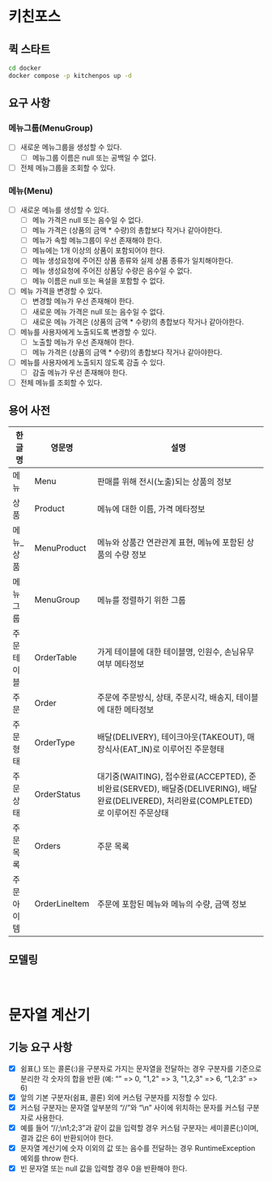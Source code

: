 # 키친포스

## 퀵 스타트

```sh
cd docker
docker compose -p kitchenpos up -d
```

## 요구 사항

### 메뉴그룹(MenuGroup)
- [ ] 새로운 메뉴그룹을 생성할 수 있다.
  - [ ] 메뉴그룹 이름은 null 또는 공백일 수 없다.
- [ ] 전체 메뉴그룹을 조회할 수 있다.

### 메뉴(Menu)
- [ ] 새로운 메뉴를 생성할 수 있다.
  - [ ] 메뉴 가격은 null 또는 음수일 수 없다.
  - [ ] 메뉴 가격은 (상품의 금액 * 수량)의 총합보다 작거나 같아야한다.
  - [ ] 메뉴가 속할 메뉴그룹이 우선 존재해야 한다.
  - [ ] 메뉴에는 1개 이상의 상품이 포함되어야 한다.
  - [ ] 메뉴 생성요청에 주어진 상품 종류와 실제 상품 종류가 일치해야한다.
  - [ ] 메뉴 생성요청에 주어진 상품당 수량은 음수일 수 없다.
  - [ ] 메뉴 이름은 null 또는 욕설을 포함할 수 없다.
- [ ] 메뉴 가격을 변경할 수 있다.
  - [ ] 변경할 메뉴가 우선 존재해야 한다.
  - [ ] 새로운 메뉴 가격은 null 또는 음수일 수 없다.
  - [ ] 새로운 메뉴 가격은 (상품의 금액 * 수량)의 총합보다 작거나 같아야한다.
- [ ] 메뉴를 사용자에게 노출되도록 변경할 수 있다.
  - [ ] 노출할 메뉴가 우선 존재해야 한다.
  - [ ] 메뉴 가격은 (상품의 금액 * 수량)의 총합보다 작거나 같아야한다.
- [ ] 메뉴를 사용자에게 노출되지 않도록 감출 수 있다.
  - [ ] 감출 메뉴가 우선 존재해야 한다.
- [ ] 전체 메뉴를 조회할 수 있다.

## 용어 사전

| 한글명   | 영문명           | 설명                                                                                                       |
|-------|---------------|----------------------------------------------------------------------------------------------------------|
| 메뉴    | Menu          | 판매를 위해 전시(노출)되는 상품의 정보                                                                                   |
| 상품    | Product       | 메뉴에 대한 이름, 가격 메타정보                                                                                       |
| 메뉴_상품 | MenuProduct   | 메뉴와 상품간 연관관계 표현, 메뉴에 포함된 상품의 수량 정보                                                                       |
| 메뉴그룹  | MenuGroup     | 메뉴를 정렬하기 위한 그룹                                                                                           |
| 주문테이블 | OrderTable    | 가게 테이블에 대한 테이블명, 인원수, 손님유무 여부 메타정보                                                                       |
| 주문    | Order         | 주문에 주문방식, 상태, 주문시각, 배송지, 테이블에 대한 메타정보                                                                    |
| 주문형태  | OrderType     | 배달(DELIVERY), 테이크아웃(TAKEOUT), 매장식사(EAT_IN)로 이루어진 주문형태                                                    |
| 주문상태  | OrderStatus   | 대기중(WAITING), 접수완료(ACCEPTED), 준비완료(SERVED), 배달중(DELIVERING), 배달완료(DELIVERED), 처리완료(COMPLETED)로 이루어진 주문상태 |
| 주문목록  | Orders        | 주문 목록                                                                                                    |
| 주문아이템 | OrderLineItem | 주문에 포함된 메뉴와 메뉴의 수량, 금액 정보                                                                                |


## 모델링


<br>

# 문자열 계산기
## 기능 요구 사항
- [x] 쉼표(,) 또는 콜론(:)을 구분자로 가지는 문자열을 전달하는 경우 구분자를 기준으로 분리한 각 숫자의 합을 반환 (예: “” => 0, "1,2" => 3, "1,2,3" => 6, “1,2:3” => 6)
- [x] 앞의 기본 구분자(쉼표, 콜론) 외에 커스텀 구분자를 지정할 수 있다.
- [x] 커스텀 구분자는 문자열 앞부분의 “//”와 “\n” 사이에 위치하는 문자를 커스텀 구분자로 사용한다.
- [x] 예를 들어 “//;\n1;2;3”과 같이 값을 입력할 경우 커스텀 구분자는 세미콜론(;)이며, 결과 값은 6이 반환되어야 한다.
- [x] 문자열 계산기에 숫자 이외의 값 또는 음수를 전달하는 경우 RuntimeException 예외를 throw 한다.
- [x] 빈 문자열 또는 null 값을 입력할 경우 0을 반환해야 한다.
